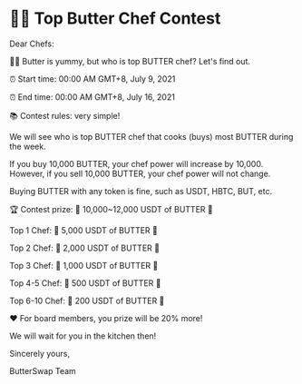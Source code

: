 # 👨‍🍳 Top Butter Chef Contest

Dear Chefs: 

👩‍🍳 Butter is yummy, but who is top BUTTER chef? Let's find out.

⏰ Start time: 00:00 AM GMT+8, July 9, 2021

⏰ End time: 00:00 AM GMT+8, July 16, 2021



📚 Contest rules: very simple!

We will see who is top BUTTER chef that cooks \(buys\) most BUTTER during the week.

If you buy 10,000 BUTTER, your chef power will increase by 10,000. However, if you sell 10,000 BUTTER, your chef power will not change.

Buying BUTTER with any token is fine, such as USDT, HBTC, BUT, etc.



🏆 Contest prize: 🎉 10,000~12,000 USDT of BUTTER 🎉

Top 1 Chef: 🎉 5,000 USDT of BUTTER 🎉

Top 2 Chef: 🎉 2,000 USDT of BUTTER 🎉

Top 3 Chef: 🎉 1,000 USDT of BUTTER 🎉

Top 4-5 Chef: 🎉 500 USDT of BUTTER 🎉

Top 6-10 Chef: 🎉 200 USDT of BUTTER 🎉

❤️ For board members, you prize will be 20% more!

We will wait for you in the kitchen then!



Sincerely yours,

ButterSwap Team

